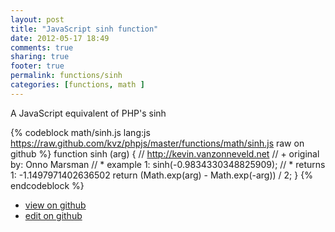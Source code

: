 ```yaml
---
layout: post
title: "JavaScript sinh function"
date: 2012-05-17 18:49
comments: true
sharing: true
footer: true
permalink: functions/sinh
categories: [functions, math ]
---
```

A JavaScript equivalent of PHP's sinh
<!-- more -->
{% codeblock math/sinh.js lang:js https://raw.github.com/kvz/phpjs/master/functions/math/sinh.js raw on github %}
function sinh (arg) {
    // http://kevin.vanzonneveld.net
    // +   original by: Onno Marsman
    // *     example 1: sinh(-0.9834330348825909);
    // *     returns 1: -1.1497971402636502
    return (Math.exp(arg) - Math.exp(-arg)) / 2;
}
{% endcodeblock %}
<ul>
 <li><a href="https://github.com/kvz/phpjs/blob/master/functions/math/sinh.js">view on github</a></li>
 <li><a href="https://github.com/kvz/phpjs/edit/master/functions/math/sinh.js">edit on github</a></li>
</ul>
